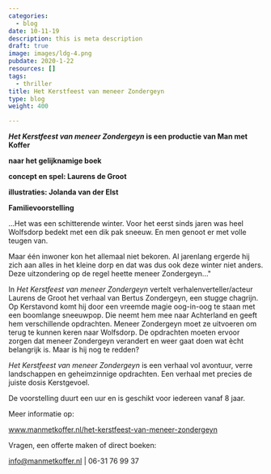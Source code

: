 ```yaml
---
categories:
  - blog
date: 10-11-19
description: this is meta description
draft: true
image: images/ldg-4.png
pubdate: 2020-1-22
resources: []
tags:
  - thriller
title: Het Kerstfeest van meneer Zondergeyn
type: blog
weight: 400

---
```


***Het Kerstfeest van meneer Zondergeyn* is een productie van Man met
Koffer**

**naar het gelijknamige boek**

**concept en spel: Laurens de Groot**

**illustraties: Jolanda van der Elst**

**Familievoorstelling**

\...Het was een schitterende winter.
Voor het eerst sinds jaren was heel Wolfsdorp bedekt met een dik pak
sneeuw. En men genoot er met volle teugen van.

Maar één inwoner kon het allemaal niet bekoren. Al jarenlang ergerde
hij zich aan alles in het kleine dorp en dat was dus ook deze winter
niet anders. Deze uitzondering op de regel heette meneer
Zondergeyn\..."

In *Het Kerstfeest van meneer Zondergeyn* vertelt
verhalenverteller/acteur Laurens de Groot het verhaal van Bertus
Zondergeyn, een stugge chagrijn. Op Kerstavond komt hij door een
vreemde magie oog-in-oog te staan met een boomlange sneeuwpop. Die
neemt hem mee naar Achterland en geeft hem verschillende opdrachten.
Meneer Zondergeyn moet ze uitvoeren om terug te kunnen keren naar
Wolfsdorp. De opdrachten moeten ervoor zorgen dat meneer Zondergeyn
verandert en weer gaat doen wat ècht belangrijk is. Maar is hij nog te
redden?

*Het Kerstfeest van meneer Zondergeyn* is een verhaal vol avontuur,
verre landschappen en geheimzinnige opdrachten. Een verhaal met
precies de juiste dosis Kerstgevoel.

De voorstelling duurt een uur en is geschikt voor iedereen vanaf 8
jaar.

Meer informatie op:

www.manmetkoffer.nl/het-kerstfeest-van-meneer-zondergeyn

Vragen, een offerte maken of direct boeken:

info@manmetkoffer.nl | 06-31 76 99 37
